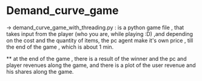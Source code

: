 # Demand_curve_game

-> demand_curve_game_with_threading.py : is a python game file , that takes input from the player (who you are, while playing :D) ,and depending on the cost and the quantity of items, the pc agent make it's own price , till the end of the game , which is about 1 min.

  ** at the end of the game , there is a result of the winner and the pc and player revenues along the game,
          and there is a plot of the user revenue and his shares along the game. 

